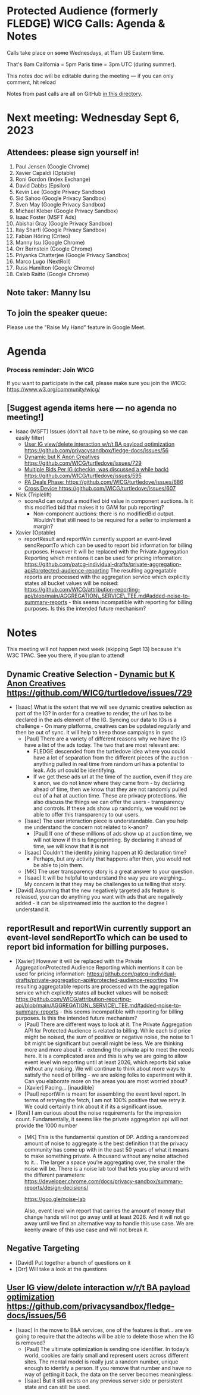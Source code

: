 # Protected Audience (formerly FLEDGE) WICG Calls: Agenda & Notes

Calls take place on ~~some~~ Wednesdays, at 11am US Eastern time.

That's 8am California = 5pm Paris time = 3pm UTC (during summer).

This notes doc will be editable during the meeting — if you can only comment, hit reload

Notes from past calls are all on GitHub [in this directory](https://github.com/WICG/turtledove/tree/main/meetings).


# Next meeting: Wednesday Sept 6, 2023


## Attendees: please sign yourself in!	



1. Paul Jensen (Google Chrome)
2. Xavier Capaldi (Optable)
3. Roni Gordon (Index Exchange)
4. David Dabbs (Epsilon)
5. Kevin Lee (Google Privacy Sandbox)
6. Sid Sahoo (Google Privacy Sandbox)
7. Sven May (Google Privacy Sandbox)
8. Michael Kleber (Google Privacy Sandbox)
9. Isaac Foster (MSFT Ads)
10. Abishai Gray (Google Privacy Sandbox)
11. Itay Sharfi (Google Privacy Sandbox)
12. Fabian Höring (Criteo)
13. Manny Isu (Google Chrome)
14. Orr Bernstein (Google Chrome)
15. Priyanka Chatterjee (Google Privacy Sandbox)
16. Marco Lugo (NextRoll)
17. Russ Hamilton (Google Chrome)
18. Caleb Raitto (Google Chrome)


## Note taker: Manny Isu


## To join the speaker queue:

Please use the "Raise My Hand" feature in Google Meet.


# Agenda


### Process reminder: Join WICG

If you want to participate in the call, please make sure you join the WICG: https://www.w3.org/community/wicg/ 


## [Suggest agenda items here — no agenda no meeting!]



*   Isaac (MSFT) Issues (don’t all have to be mine, so grouping so we can easily filter)
    *   <span style="text-decoration:underline;">User IG view/delete interaction w/r/t BA payload optimization https://github.com/privacysandbox/fledge-docs/issues/56</span>
    *   <span style="text-decoration:underline;">Dynamic but K Anon Creatives https://github.com/WICG/turtledove/issues/729</span>
    *   <span style="text-decoration:underline;">Multiple Bids Per IG (checkin, was discussed a while back) https://github.com/WICG/turtledove/issues/595</span>
    *   <span style="text-decoration:underline;">PA Deals Phase: https://github.com/WICG/turtledove/issues/686</span>
    *   <span style="text-decoration:underline;">Cross Device https://github.com/WICG/turtledove/issues/607</span>
*   Nick (Triplelift)
    *   scoreAd can output a modified bid value in component auctions. Is it this modified bid that makes it to GAM for pub reporting?
        *   Non-component auctions: there is no modifiedBid output. Wouldn’t that still need to be required for a seller to implement a margin?
*   Xavier (Optable)
    *   reportResult and reportWin currently support an event-level sendReportTo which can be used to report bid information for billing purposes. However it will be replaced with the Private Aggregation Reporting which mentions it can be used for pricing information: https://github.com/patcg-individual-drafts/private-aggregation-api#protected-audience-reporting The resulting aggregatable reports are processed with the aggregation service which explicitly states all bucket values will be noised: https://github.com/WICG/attribution-reporting-api/blob/main/AGGREGATION\_SERVICE\_TEE.md#added-noise-to-summary-reports - this seems incompatible with reporting for billing purposes. Is this the intended future mechanism?


# Notes

This meeting will not happen next week (skipping Sept 13) because it's W3C TPAC.  See you there, if you plan to attend!


## **Dynamic Creative Selection** - <span style="text-decoration:underline;">Dynamic but K Anon Creatives https://github.com/WICG/turtledove/issues/729</span>



*   [Isaac] What is the extent that we will see dynamic creative selection as part of the IG? In order for a creative to render, the url has to be declared in the ads element of the IG. Syncing our data to IGs is a challenge - On many platforms, creatives can be updated regularly and then be out of sync. It will help to keep those campaigns in sync
    *   [Paul] There are a variety of different reasons why we have the IG have a list of the ads today. The two that are most relevant are:
        *   FLEDGE descended from the turtledove idea where you could have a lot of separation from the different pieces of the auction - anything pulled in real time from random url has a potential to leak. Ads url could be identifying.
        *   If we get these ads url at the time of the auction, even if they are k anon, we do not know where they came from - by declaring ahead of time, then we know that they are not randomly pulled out of a hat at auction time. These are privacy protections. We also discuss the things we can offer the users - transparency and controls. If these ads show up randomly, we would not be able to offer this transparency to our users.
    *   [Isaac] The user interaction piece is understandable. Can you help me understand the concern not related to k-anon?
        *   [Paul] If one of these millions of ads show up at auction time, we will not know if this is fingerprinting. By declaring it ahead of time, we will know that it is not
    *   [Isaac] Couldn’t the identity joining happen at IG declaration time?
        *   Perhaps, but any activity that happens after then, you would not be able to join them.
    *   [MK] The user transparency story is a great answer to your question. 
    *   [Isaac] It will be helpful to understand the way you are weighing… My concern is that they may be challenges to us telling that story.
*   [David] Assuming that the new negatively targeted ads feature is released, you can do anything you want with ads that are negatively added - it can be slipstreamed into the auction to the degree I understand it.


## reportResult and reportWin currently support an event-level sendReportTo which can be used to report bid information for billing purposes. 



*   [Xavier] However it will be replaced with the Private AggregationProtected Audience Reporting which mentions it can be used for pricing information: https://github.com/patcg-individual-drafts/private-aggregation-api#protected-audience-reporting The resulting aggregatable reports are processed with the aggregation service which explicitly states all bucket values will be noised: https://github.com/WICG/attribution-reporting-api/blob/main/AGGREGATION\_SERVICE\_TEE.md#added-noise-to-summary-reports - this seems incompatible with reporting for billing purposes. Is this the intended future mechanism?
    *   [Paul] There are different ways to look at it. The Private Aggregation API for Protected Audience is related to billing. While each bid price might be noised, the sum of positive or negative noise, the noise to 1 bit might be significant but overall might be less. We are thinking more and more about it - extending the private api to meet the needs here. It is a complicated area and this is why we are going to allow event level win reporting until at least 2026, which reports bid value without any noising. We will continue to think about more ways to satisfy the need of billing - we are asking folks to experiment with it. Can you elaborate more on the areas you are most worried about?
    *   [Xavier] Pacing… [inaudible]
    *   [Paul] reportWin is meant for assembling the event level report. In terms of retrying the fetch, I am not 100% positive that we retry it. We could certainly think about it if its a significant issue.
*   [Roni] I am curious about the noise requirements for the impression count. Fundamentally, it seems like the private aggregation api will not provide the 1000 number
    *   [MK] This is the fundamental question of DP. Adding a randomized amount of noise to aggregate is the best definition that the privacy community has come up with in the past 50 years of what it means to make something private. A thousand without any noise attached to it… The larger a space you’re aggregating over, the smaller the noise will be. There is a noise lab tool that lets you play around with the different parameters: https://developer.chrome.com/docs/privacy-sandbox/summary-reports/design-decisions/

        https://goo.gle/noise-lab


        Also, event level win report that carries the amount of money that change hands will not go away until at least 2026. And it will not go away until we find an alternative way to handle this use case. We are keenly aware of this use case and will not break it.


## Negative Targeting



*   [David] Put together a bunch of questions on it
*   [Orr] Will take a look at the questions

## <span style="text-decoration:underline;">User IG view/delete interaction w/r/t BA payload optimization https://github.com/privacysandbox/fledge-docs/issues/56</span>



*   [Isaac] In the move to B&A services, one of the features is that… are we going to require that the adtechs will be able to delete those when the IG is removed?
    *   [Paul] The ultimate optimization is sending one identifier. In today’s world, cookies are fairly small and represent users across different sites. The mental model is really just a random number, unique enough to identify a person. If you remove that number and have no way of getting it back, the data on the server becomes meaningless.
    *   [Isaac] But it still exists on any previous server side or persistent state and can still be used.
 

